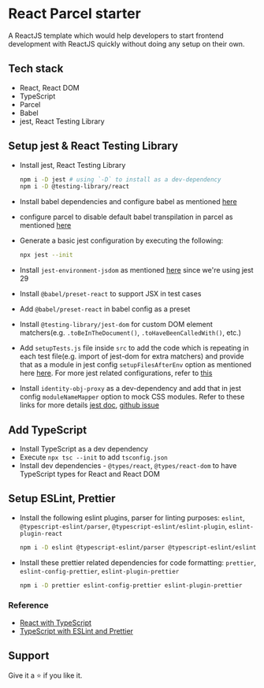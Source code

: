 # React Parcel starter

A ReactJS template which would help developers to start frontend development with ReactJS quickly without doing any setup on their own.

## Tech stack

-   React, React DOM
-   TypeScript
-   Parcel
-   Babel
-   jest, React Testing Library

## Setup jest & React Testing Library

-   Install jest, React Testing Library

    ```bash
    npm i -D jest # using `-D` to install as a dev-dependency
    npm i -D @testing-library/react
    ```

-   Install babel dependencies and configure babel as mentioned [here](https://jestjs.io/docs/getting-started#using-babel)
-   configure parcel to disable default babel transpilation in parcel as mentioned [here](https://parceljs.org/languages/javascript/#usage-with-other-tools)
-   Generate a basic jest configuration by executing the following:

    ```bash
    npx jest --init
    ```

-   Install `jest-environment-jsdom` as mentioned [here](https://testing-library.com/docs/react-testing-library/setup#jest-28) since we're using jest 29
-   Install `@babel/preset-react` to support JSX in test cases
-   Add `@babel/preset-react` in babel config as a preset
-   Install `@testing-library/jest-dom` for custom DOM element matchers(e.g. `.toBeInTheDocument()`, `.toHaveBeenCalledWith()`, etc.)
-   Add `setupTests.js` file inside `src` to add the code which is repeating in each test file(e.g. import of jest-dom for extra matchers) and provide that as a module in jest config `setupFilesAfterEnv` option as mentioned here [here](https://jestjs.io/docs/configuration#setupfilesafterenv-array). For more jest related configurations, refer to [this](https://jestjs.io/docs/configuration)
-   Install `identity-obj-proxy` as a dev-dependency and add that in jest config `moduleNameMapper` option to mock CSS modules. Refer to these links for more details [jest doc](https://jestjs.io/docs/webpack#mocking-css-modules), [github issue](https://github.com/jestjs/jest/issues/3094#issuecomment-575024136)

## Add TypeScript

-   Install TypeScript as a dev dependency
-   Execute `npx tsc --init` to add `tsconfig.json`
-   Install dev dependencies - `@types/react`, `@types/react-dom` to have TypeScript types for React and React DOM

## Setup ESLint, Prettier

-   Install the following eslint plugins, parser for linting purposes: `eslint`, `@typescript-eslint/parser`, `@typescript-eslint/eslint-plugin`, `eslint-plugin-react`

    ```bash
    npm i -D eslint @typescript-eslint/parser @typescript-eslint/eslint-plugin eslint-plugin-react
    ```

-   Install these prettier related dependencies for code formatting: `prettier`, `eslint-config-prettier`, `eslint-plugin-prettier`

    ```bash
    npm i -D prettier eslint-config-prettier eslint-plugin-prettier
    ```

### Reference

-   [React with TypeScript](https://www.sitepoint.com/react-with-typescript-best-practices/)
-   [TypeScript with ESLint and Prettier](https://robertcooper.me/post/using-eslint-and-prettier-in-a-typescript-project)

## Support

Give it a ⭐ if you like it.
